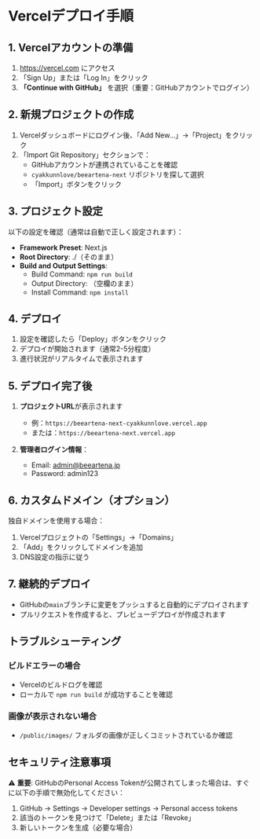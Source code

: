 # Vercelデプロイ手順

## 1. Vercelアカウントの準備

1. https://vercel.com にアクセス
2. 「Sign Up」または「Log In」をクリック
3. **「Continue with GitHub」** を選択（重要：GitHubアカウントでログイン）

## 2. 新規プロジェクトの作成

1. Vercelダッシュボードにログイン後、「Add New...」→「Project」をクリック
2. 「Import Git Repository」セクションで：
   - GitHubアカウントが連携されていることを確認
   - `cyakkunnlove/beeartena-next` リポジトリを探して選択
   - 「Import」ボタンをクリック

## 3. プロジェクト設定

以下の設定を確認（通常は自動で正しく設定されます）：

- **Framework Preset**: Next.js
- **Root Directory**: ./（そのまま）
- **Build and Output Settings**:
  - Build Command: `npm run build`
  - Output Directory: （空欄のまま）
  - Install Command: `npm install`

## 4. デプロイ

1. 設定を確認したら「Deploy」ボタンをクリック
2. デプロイが開始されます（通常2-5分程度）
3. 進行状況がリアルタイムで表示されます

## 5. デプロイ完了後

1. **プロジェクトURL**が表示されます
   - 例：`https://beeartena-next-cyakkunnlove.vercel.app`
   - または：`https://beeartena-next.vercel.app`

2. **管理者ログイン情報**：
   - Email: admin@beeartena.jp
   - Password: admin123

## 6. カスタムドメイン（オプション）

独自ドメインを使用する場合：
1. Vercelプロジェクトの「Settings」→「Domains」
2. 「Add」をクリックしてドメインを追加
3. DNS設定の指示に従う

## 7. 継続的デプロイ

- GitHubの`main`ブランチに変更をプッシュすると自動的にデプロイされます
- プルリクエストを作成すると、プレビューデプロイが作成されます

## トラブルシューティング

### ビルドエラーの場合
- Vercelのビルドログを確認
- ローカルで `npm run build` が成功することを確認

### 画像が表示されない場合
- `/public/images/` フォルダの画像が正しくコミットされているか確認

## セキュリティ注意事項

⚠️ **重要**: GitHubのPersonal Access Tokenが公開されてしまった場合は、すぐに以下の手順で無効化してください：

1. GitHub → Settings → Developer settings → Personal access tokens
2. 該当のトークンを見つけて「Delete」または「Revoke」
3. 新しいトークンを生成（必要な場合）